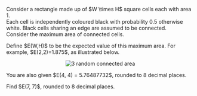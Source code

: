 <p>
Consider a rectangle made up of $W \times H$ square cells each with area 1.<br /> Each cell is independently coloured black with probability 0.5 otherwise white. Black cells sharing an edge are assumed to be connected.<br />Consider the maximum area of connected cells.</p>

<p>
Define $E(W,H)$ to be the expected value of this maximum area.
For example, $E(2,2)=1.875$, as illustrated below.
</p>
<div style="text-align:center;">
<img src="project/images/p701_randcon.png" alt="3 random connected area" />
</div>
<p>
You are also given $E(4, 4) = 5.76487732$, rounded to 8 decimal places.
</p>
<p>
Find $E(7, 7)$, rounded to 8 decimal places.
</p>

